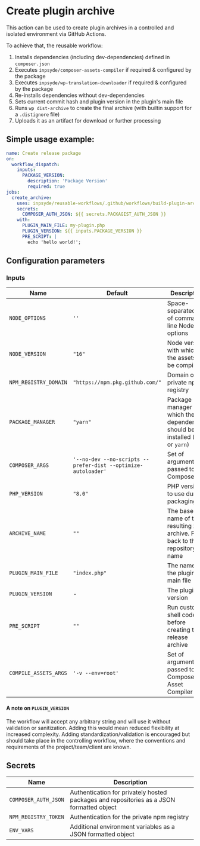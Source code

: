 # Create plugin archive

This action can be used to create plugin archives in a controlled and isolated environment via GitHub Actions.

To achieve that, the reusable workflow:

1. Installs dependencies (including dev-dependencies) defined in `composer.json`
2. Executes `inpsyde/composer-assets-compiler` if required & configured by the package
3. Executes `inpsyde/wp-translation-downloader` if required & configured by the package
4. Re-installs dependencies without dev-dependencies
5. Sets current commit hash and plugin version in the plugin's main file
6. Runs `wp dist-archive` to create the final archive (with builtin support for a `.distignore` file)
7. Uploads it as an artifact for download or further processing

## Simple usage example:

```yml
name: Create release package
on:
  workflow_dispatch:
    inputs:
      PACKAGE_VERSION:
        description: 'Package Version'
        required: true
jobs:
  create_archive:
    uses: inpsyde/reusable-workflows/.github/workflows/build-plugin-archive.yml@main
    secrets:
      COMPOSER_AUTH_JSON: ${{ secrets.PACKAGIST_AUTH_JSON }}
    with:
      PLUGIN_MAIN_FILE: my-plugin.php
      PLUGIN_VERSION: ${{ inputs.PACKAGE_VERSION }}
      PRE_SCRIPT: |
        echo 'hello world!';

```

## Configuration parameters

### Inputs

| Name                  | Default                                                       | Description                                                                       |
|-----------------------|---------------------------------------------------------------|-----------------------------------------------------------------------------------|
| `NODE_OPTIONS`        | `''`                                                          | Space-separated list of command-line Node options                                 |
| `NODE_VERSION`        | `"16"`                                                        | Node version with which the assets will be compiled                               |
| `NPM_REGISTRY_DOMAIN` | `"https://npm.pkg.github.com/"`                               | Domain of the private npm registry                                                |
| `PACKAGE_MANAGER`     | `"yarn"`                                                      | Package manager with which the dependencies should be installed (`npm` or `yarn`) |
| `COMPOSER_ARGS`       | `'--no-dev --no-scripts --prefer-dist --optimize-autoloader'` | Set of arguments passed to Composer                                               |
| `PHP_VERSION`         | `"8.0"`                                                       | PHP version to use during packaging                                               |
| `ARCHIVE_NAME`        | `""`                                                          | The base name of the resulting zip archive. Falls back to the repository name     |
| `PLUGIN_MAIN_FILE`    | `"index.php"`                                                 | The name of the plugin main file                                                  |
| `PLUGIN_VERSION`      | -                                                             | The plugin version                                                                |
| `PRE_SCRIPT`          | `""`                                                          | Run custom shell code before creating the release archive                         |
| `COMPILE_ASSETS_ARGS` | `'-v --env=root'`                                             | Set of arguments passed to Composer Asset Compiler                                |

#### A note on `PLUGIN_VERSION`

The workflow will accept any arbitrary string and will use it without validation or sanitization.
Adding this would mean reduced flexibility at increased complexity. Adding standardization/validation
is encouraged but should take place in the controlling workflow, where the conventions and requirements
of the project/team/client are known.

## Secrets

| Name                 | Description                                                                              |
|----------------------|------------------------------------------------------------------------------------------|
| `COMPOSER_AUTH_JSON` | Authentication for privately hosted packages and repositories as a JSON formatted object |
| `NPM_REGISTRY_TOKEN` | Authentication for the private npm registry                                              |
| `ENV_VARS`           | Additional environment variables as a JSON formatted object                              |
